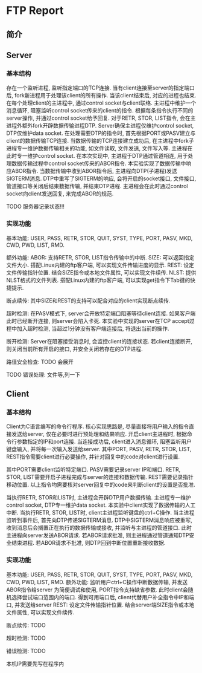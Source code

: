 # FTP Report
## 简介


## Server

### 基本结构
存在一个监听进程, 监听指定端口的TCP连接. 当有client连接至server的指定端口后, fork新进程用于处理该client的所有操作. 当该client结束后, 对应的进程也结束.  
在每个处理client的主进程中, 通过control socket与client联络. 主进程中维护一个消息循环, 阻塞监听control socket传来的client的指令. 根据每条指令执行不同的server操作, 并通过control socket给予回复. 对于RETR, STOR, LIST指令, 会在主进程外额外fork开辟数据传输进程DTP. Server确保主进程仅维护control socket, DTP仅维护data socket.
在处理需要DTP的指令时, 首先根据PORT或PASV建立与client的数据传输TCP连接. 当数据传输的TCP连接建立成功后, 在主进程中fork子进程专一维护数据传输相关的功能, 如文件读取, 文件发送, 文件写入等. 主进程在此时专一维护control socket. 在本次实现中, 主进程于DTP通过管道相连, 用于处理数据传输过程中control socket传来的ABOR指令.
本实验实现了数据传输中响应ABOR指令. 当数据传输中收到ABOR指令后, 主进程向DTP(子进程)发送SIGTERM消息. DTP中重写了SIGTERM的响应, 会将开启的socket接口, 文件接口, 管道接口等关闭后结束数据传输, 并结束DTP进程. 主进程会在此时通过control socket向client发送回复, 来完成ABOR的规范.

TODO 服务器记录状态!!!


### 实现功能
基本功能: USER, PASS, RETR, STOR, QUIT, SYST, TYPE, PORT, PASV, MKD, CWD, PWD, LIST, RMD.

额外功能: 
ABOR: 支持RETR, STOR, LIST指令传输中的中断.
SIZE: 可以返回指定文件大小. 搭配Linux内建的ftp客户端, 可以实现文件传输进度的显示.
REST: 设定文件传输指针位置. 结合SIZE指令或本地文件属性, 可以实现文件续传.
NLST: 提供NLST格式的文件列表. 搭配Linux内建的ftp客户端, 可以实现get指令下Tab键的快捷提示.

断点续传:
其中SIZE和REST的支持可以配合对应的client实现断点续传.

超时检测:
在PASV模式下, server会开放特定端口阻塞等待client连接. 如果客户端此时已经断开连接, 则server会陷入卡死. 本实验中实现的server在TCP accept过程中加入超时检测, 当超过1分钟没有客户端连接后, 将退出当前的操作.

断开检测:
Server在阻塞接受消息时, 会监控client的连接状态. 若client连接断开, 则关闭当前所有开启的接口, 并安全关闭若存在的DTP进程.

路径安全检查:
TODO 会展开

TODO 错误处理: 文件等,列一下 

## Client

### 基本结构
Client为C语言编写的命令行程序. 核心实现思路是, 尽量直接将用户输入的指令直接发送给server, 仅在必要时进行预处理和结果响应. 
开启client主进程时, 根据命令行参数指定的IP和port连接. 当连接成功后, client进入消息循环, 阻塞监听用户键盘输入, 并将每一次输入发送给server. 其中PORT, PASV, RETR, STOR, LIST, REST指令需要client进行必要操作, 并针对回复中的code对client进行设置.

其中PORT需要client监听特定端口. PASV需要记录server IP和端口. RETR, STOR, LIST需要开启子进程完成与server的连接和数据传输. REST需要记录指针移动位置. 以上指令均需要核对server回复中的code来判断client的设置是否批准.

当执行RETR, STOR和LIST时, 主进程会开辟DTP用户数据传输. 主进程专一维护control socket, DTP专一维护data socket. 
本实验中client实现了数据传输的人工中断. 当执行RETR, STOR, LIST时, client主进程监听键盘的ctrl+C操作. 当主进程监听到事件后, 首先向DTP传递SIGTERM消息. DTP中SIGTERM消息响应被重写, 收到消息后会搁置正在执行的数据传输或接收, 并监听与主进程的管道接口. 此时主进程向server发送ABOR请求. 若ABOR请求批准, 则主进程通过管道通知DTP安全结束进程. 若ABOR请求不批准, 则DTP回到中断位置重新接收数据.

### 实现功能
基本功能: USER, PASS, RETR, STOR, QUIT, SYST, TYPE, PORT, PASV, MKD, CWD, PWD, LIST, RMD.
额外功能: 
监听用户ctrl+C操作中断数据传输, 并发送ABOR指令给server
为简便调试和使用, PORT指令支持缺省参数. 此时client会随机选择尝试端口范围内的端口. 得到可用端口后, client代替用户补全指令中IP和端口, 并发送给server
REST: 设定文件传输指针位置. 结合server端SIZE指令或本地文件属性, 可以实现文件续传.

断点续传:
TODO

超时检测:
TODO


错误检测:
TODO


本机IP需要先写在程序内